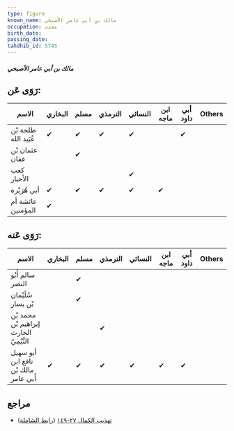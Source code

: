 ```yaml
---
type: figure
known_name: مالك بن أبي عامر الأصبحي
occupation: محدث
birth_date:
passing_date:
tahdhib_id: 5745
---
```

##### مالك بن أبي عامر الأصبحي

## رَوَى عَن:
| الاسم                | البخاري | مسلم | الترمذي | النسائي | ابن ماجه | أبي داود | Others |
| -------------------- | ------- | ---- | ------- | ------- | -------- | -------- | ------ |
| طلحة بْن عُبَيد الله | ✔       | ✔    | ✔       | ✔       |          | ✔        |        |
| عثمان بْن عفان       |         | ✔    |         |         |          |          |        |
| كعب الأحبار          |         |      |         | ✔       |          |          |        |
| أبي هُرَيْرة         | ✔       | ✔    | ✔       | ✔       | ✔        |          |        |
| عائشة أم المؤمنين    | ✔       |      |         |         |          |          |        |
## رَوَى عَنه:
| الاسم                                   | البخاري | مسلم | الترمذي | النسائي | ابن ماجه | أبي داود | Others |
| --------------------------------------- | ------- | ---- | ------- | ------- | -------- | -------- | ------ |
| سالم أَبُو النضر                        |         | ✔    |         |         |          |          |        |
| سُلَيْمان بْن يسار                      |         | ✔    |         |         |          |          |        |
| محمد بْن إبراهيم بْن الحارث التَّيْمِيّ |         |      | ✔       |         |          |          |        |
| أبو سهيل نافع ابن مالك بْن أَبي عامر    | ✔       | ✔    | ✔       | ✔       | ✔        | ✔        |        |
## مراجع
- [تهذيب الكمال ٢٧-١٤٩](obsidian://open?vault=Tahdhib-al-Kamal&file=Figures/٥٧٤٥-مالك%20بن%20أبي%20عامر%20الأصبحي) ([رابط الشاملة](https://shamela.ws/book/3722/14538))